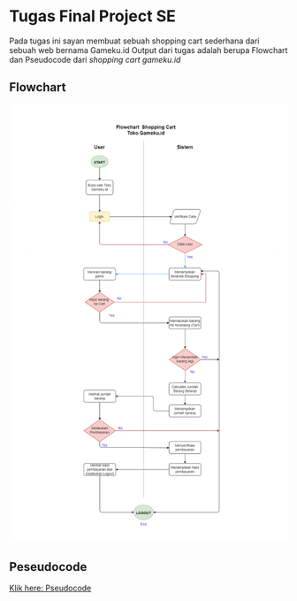 # Tugas Final Project SE

Pada tugas ini sayan membuat sebuah shopping cart sederhana dari sebuah web bernama Gameku.id
Output dari tugas adalah berupa Flowchart dan Pseudocode dari _shopping cart gameku.id_

## Flowchart

![Flowchart Gameku.id](./Flowchart-Gameku.png)

## Peseudocode

[Klik here: Pseudocode](./pseudocode-gameku.txt)
